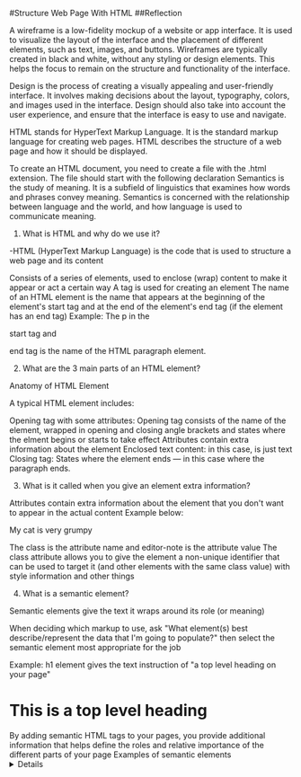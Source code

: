 #Structure Web Page With HTML
##Reflection

A wireframe is a low-fidelity mockup of a website or app interface. It is used to visualize the layout of the interface and the placement
of different elements, such as text, images, and buttons. Wireframes are typically created in black and white, without any styling or design elements. 
This helps the focus to remain on the structure and functionality of the interface.

Design is the process of creating a visually appealing and user-friendly interface. It involves making decisions about the layout, typography, colors, 
and images used in the interface. Design should also take into account the user experience, and ensure that the interface is easy to use and navigate.

HTML stands for HyperText Markup Language. It is the standard markup language for creating web pages. HTML describes the structure of a web page and how it should be displayed.

To create an HTML document, you need to create a file with the .html extension. The file should start with the following declaration
Semantics is the study of meaning. It is a subfield of linguistics that examines how words and phrases convey meaning. Semantics is concerned with 
the relationship between language and the world, and how language is used to communicate meaning.

1. What is HTML and why do we use it?

-HTML (HyperText Markup Language) is the code that is used to structure a web page and its content

Consists of a series of elements, used to enclose (wrap) content to make it appear or act a certain way
A tag is used for creating an element
The name of an HTML element is the name that appears at the beginning of the element's start tag and at the end of the element's end tag (if the element has an end tag)
Example: The p in the <p> start tag and </p> end tag is the name of the HTML paragraph element.

2. What are the 3 main parts of an HTML element?

Anatomy of HTML Element

A typical HTML element includes:

Opening tag with some attributes:
Opening tag consists of the name of the element, wrapped in opening and closing angle brackets and states where the elment begins or starts to take effect
Attributes contain extra information about the element
Enclosed text content: in this case, is just text
Closing tag: States where the element ends — in this case where the paragraph ends.

3. What is it called when you give an element extra information?

Attributes contain extra information about the element that you don't want to appear in the actual content
Example below:
<p class ="editor-note">My cat is very grumpy</p>
The class is the attribute name and editor-note is the attribute value
The class attribute allows you to give the element a non-unique identifier that can be used to target it (and other elements with the same class value) with style information and other things

4. What is a semantic element?

Semantic elements give the text it wraps around its role (or meaning)

When deciding which markup to use, ask "What element(s) best describe/represent the data that I'm going to populate?" then select the semantic element most appropriate for the job

Example: h1 element gives the text instruction of "a top level heading on your page"

<h1>This is a top level heading</h1>
By adding semantic HTML tags to your pages, you provide additional information that helps define the roles and relative importance of the different parts of your page
Examples of semantic elements
<article>
<aside>
<details>
<figcaption>
<figure>
<footer>
<form>
<header>
<main>
<mark>
<nav>
<section>
<summary>
<time>
Examples of elements that are not semantic
<head>
<b>
<span>
<div>
Benefits from writing semantic markup
Search engines will consider its contents as important keywords to influence the page's search rankings (see SEO)
Enables accessibility (e.g., screen readers can use it as a signpost to help visually impaired users navigate a page)
Finding blocks of meaningful code is significantly easier
Suggests to the developer the type of data that will be populated
Semantic naming mirrors proper custom element/component naming

